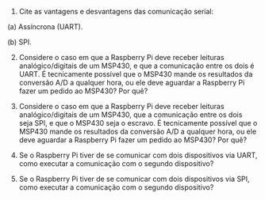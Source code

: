 1. Cite as vantagens e desvantagens das comunicação serial:

(a) Assíncrona (UART).

(b) SPI.

2. Considere o caso em que a Raspberry Pi deve receber leituras analógico/digitais de um MSP430, e que a comunicação entre os dois é UART. É tecnicamente possível que o MSP430 mande os resultados da conversão A/D a qualquer hora, ou ele deve aguardar a Raspberry Pi fazer um pedido ao MSP430? Por quê?

3. Considere o caso em que a Raspberry Pi deve receber leituras analógico/digitais de um MSP430, que a comunicação entre os dois seja SPI, e que o MSP430 seja o escravo. É tecnicamente possível que o MSP430 mande os resultados da conversão A/D a qualquer hora, ou ele deve aguardar a Raspberry Pi fazer um pedido ao MSP430? Por quê?

4. Se o Raspberry Pi tiver de se comunicar com dois dispositivos via UART, como executar a comunicação com o segundo dispositivo?

5. Se o Raspberry Pi tiver de se comunicar com dois dispositivos via SPI, como executar a comunicação com o segundo dispositivo?
